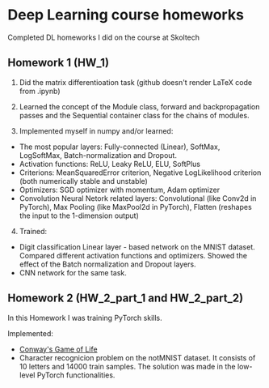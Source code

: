 # Deep Learning course homeworks
Completed DL homeworks I did on the course at Skoltech

## Homework 1 (HW_1)
1. Did the matrix differentioation task (github doesn't render LaTeX code from .ipynb)
2. Learned the concept of the  Module class, forward and backpropagation passes and the Sequential container class for the chains of modules.

3. Implemented myself in numpy and/or learned:

  * The most popular layers: Fully-connected (Linear), SoftMax, LogSoftMax, Batch-normalization and Dropout.
  * Activation functions: ReLU, Leaky ReLU, ELU, SoftPlus
  * Criterions: MeanSquaredError criterion, Negative LogLikelihood criterion (both numerically stable and unstable)
  * Optimizers: SGD optimizer with momentum, Adam optimizer
  * Convolution Neural Netork related layers: Convolutional (like Conv2d in PyTorch), Max Pooling (like MaxPool2d in PyTorch), Flatten (reshapes the input to the 1-dimension output)

4. Trained:
  * Digit classification Linear layer - based network on the MNIST dataset. Compared different activation functions and optimizers. Showed the effect of the Batch normalization and Dropout layers.
  * CNN network for the same task.

## Homework 2 (HW_2_part_1 and HW_2_part_2)
In this Homework I was training PyTorch skills.

Implemented:
* [Conway's Game of Life](https://en.wikipedia.org/wiki/Conway's_Game_of_Life)
*  Character recognicion problem on the notMNIST dataset. It consists of 10 letters and 14000 train samples. The solution was made in the low-level PyTorch functionalities.
